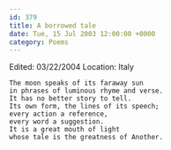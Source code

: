```yaml
---
id: 379
title: A borrowed tale
date: Tue, 15 Jul 2003 12:00:00 +0000
category: Poems
---
```


Edited: 03/22/2004
Location: Italy

    The moon speaks of its faraway sun  
    in phrases of luminous rhyme and verse.  
    It has no better story to tell.  
    Its own form, the lines of its speech;  
    every action a reference,  
    every word a suggestion.  
    It is a great mouth of light  
    whose tale is the greatness of Another.


